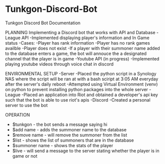 ﻿# Tunkgon-Discord-Bot
 Tunkgon Discord Bot Documentation

PLANNING
Implementing a Discord bot that works with API and Database
-League API
	-Implemented displaying player's information and In Game status
		-Cases:
			-Player has rank information
			-Player has no rank games availble
			-Player does not exist
   -If a player with their summoner name added to the database enters a game, the bot will annouce the a designated channel that the player is in game
-Youtube API (in progress)
	-Implemented playing youtube videos through voice chat in discord


ENVIRONMENTAL SETUP
-Server
	-Placed the python script in a Synology NAS where the script will be ran at with a bash sciript at 3:05 AM everyday after the server's daily reboot
	-Attempted using Virtual Environment (venv) on python to prevent installing python packages into the whole server
-League
	-Placed an application into Riot and obtained a developer's api key such that the bot is able to use riot's apis
-Discord
  -Created a personal server to use the bot
  
 OPERATION
  - $tunkgon - the bot sends a message saying hi
  - $add name - adds the summoner name to the database
  - $remove name - will remove the summoner from the list
  - $list - shows the list of summoners that are in the database
  - $summoner name - shows the stats of the player
  - $live - will send a message to the server stating whether the player is in game or not


